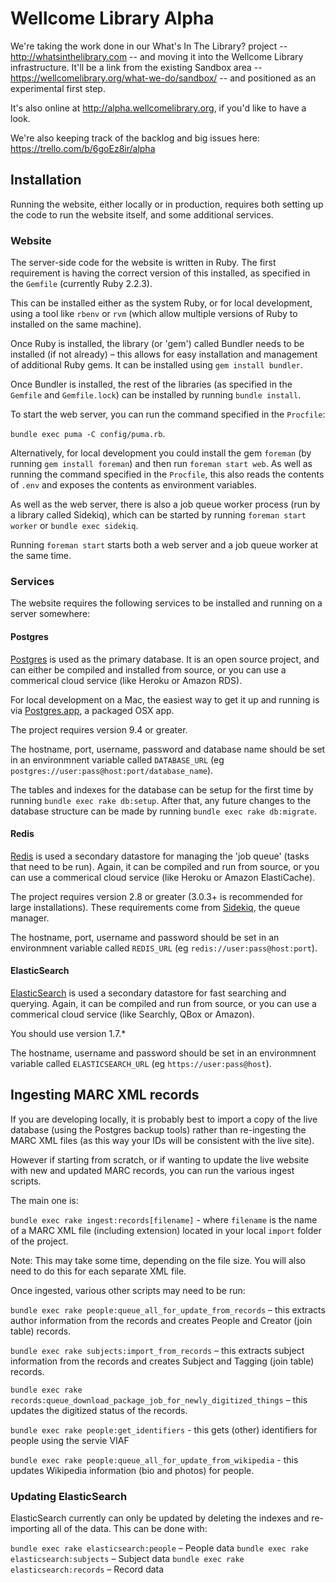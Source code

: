# Wellcome Library Alpha

We're taking the work done in our What's In The Library? project -- http://whatsinthelibrary.com -- and moving it into the Wellcome Library infrastructure. It'll be a link from the existing Sandbox area -- https://wellcomelibrary.org/what-we-do/sandbox/ -- and positioned as an experimental first step.

It's also online at http://alpha.wellcomelibrary.org, if you'd like to have a look.

We're also keeping track of the backlog and big issues here: https://trello.com/b/6goEz8ir/alpha

## Installation

Running the website, either locally or in production, requires both setting up the code to run the website itself, and some additional services.

### Website

The server-side code for the website is written in Ruby. The first requirement is having the correct version of this installed, as specified in the `Gemfile` (currently Ruby 2.2.3).

This can be installed either as the system Ruby, or for local development, using a tool like `rbenv` or `rvm` (which allow multiple versions of Ruby to installed on the same machine).

Once Ruby is installed, the library (or 'gem') called Bundler needs to be installed (if not already) – this allows for easy installation and management of additional Ruby gems. It can be installed using `gem install bundler`.

Once Bundler is installed, the rest of the libraries (as specified in the `Gemfile` and `Gemfile.lock`) can be installed by running `bundle install`.

To start the web server, you can run the command specified in the `Procfile`:

`bundle exec puma -C config/puma.rb`.

Alternatively, for local development you could install the gem `foreman` (by running `gem install foreman`) and then run `foreman start web`. As well as running the command specified in the `Procfile`, this also reads the contents of `.env` and exposes the contents as environment variables.

As well as the web server, there is also a job queue worker process (run by a library called Sidekiq), which can be started by running `foreman start worker` or `bundle exec sidekiq`.

Running `foreman start` starts both a web server and a job queue worker at the same time.

### Services

The website requires the following services to be installed and running on a server somewhere:

#### Postgres

[Postgres](http://www.postgresql.org) is used as the primary database. It is an open source project, and can either be compiled and installed from source, or you can use a commerical cloud service (like Heroku or Amazon RDS).

For local development on a Mac, the easiest way to get it up and running is via [Postgres.app](http://postgresapp.com), a packaged OSX app.

The project requires version 9.4 or greater.

The hostname, port, username, password and database name should be set in an environmnent variable called `DATABASE_URL` (eg `postgres://user:pass@host:port/database_name`).

The tables and indexes for the database can be setup for the first time by running `bundle exec rake db:setup`. After that, any future changes to the database structure can be made by running `bundle exec rake db:migrate`.

#### Redis

[Redis](http://redis.io) is used a secondary datastore for managing the 'job queue' (tasks that need to be run). Again, it can be compiled and run from source, or you can use a commerical cloud service (like Heroku or Amazon ElastiCache).

The project requires version 2.8 or greater (3.0.3+ is recommended for large installations). These requirements come from [Sidekiq](https://github.com/mperham/sidekiq), the queue manager.

The hostname, port, username and password should be set in an environmnent variable called `REDIS_URL` (eg `redis://user:pass@host:port`).

#### ElasticSearch

[ElasticSearch](https://www.elastic.co) is used a secondary datastore for fast searching and querying.  Again, it can be compiled and run from source, or you can use a commerical cloud service (like Searchly, QBox or Amazon).

You should use version 1.7.*

The hostname, username and password should be set in an environmnent variable called `ELASTICSEARCH_URL` (eg `https://user:pass@host`).


## Ingesting MARC XML records

If you are developing locally, it is probably best to import a copy of the live database (using the Postgres backup tools) rather than re-ingesting the MARC XML files (as this way your IDs will be consistent with the live site).

However if starting from scratch, or if wanting to update the live website with new and updated MARC records, you can run the various ingest scripts.

The main one is:

`bundle exec rake ingest:records[filename]` - where `filename` is the name of a MARC XML file (including extension) located in your local `import` folder of the project.

Note: This may take some time, depending on the file size.  You will also need to do this for each separate XML file.

Once ingested, various other scripts may need to be run:

`bundle exec rake people:queue_all_for_update_from_records` – this extracts author information from the records and creates People and Creator (join table) records.

`bundle exec rake subjects:import_from_records` – this extracts subject information from the records and creates Subject and Tagging (join table) records.

`bundle exec rake records:queue_download_package_job_for_newly_digitized_things` – this updates the digitized status of the records.

`bundle exec rake people:get_identifiers` - this gets (other) identifiers for people using the servie VIAF

`bundle exec rake people:queue_all_for_update_from_wikipedia` - this updates Wikipedia information (bio and photos) for people.

### Updating ElasticSearch

ElasticSearch currently can only be updated by deleting the indexes and re-importing all of the data. This can be done with:

`bundle exec rake elasticsearch:people` – People data
`bundle exec rake elasticsearch:subjects` – Subject data
`bundle exec rake elasticsearch:records` – Record data

